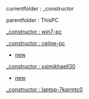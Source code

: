 currentfolder : _constructor

parentfolder : ThisPC

[_constructor : win7-pc](http://win7-pc/doc/files/ThisPC/_constructor/open-command-prompt-here.html)

[_constructor : celine-pc](http://celine-pc/doc/files/ThisPC/_constructor/open-command-prompt-here.html)
- [new](http://celine-pc/doc/files/ThisPC/_constructor/open-command-prompt-here.html)

[_constructor : xsjmikhaell30](http://xsjmikhaell30/doc/files/ThisPC/_constructor/open-command-prompt-here.html)
- [new](http://xsjmikhaell30/doc/files/ThisPC/_constructor/open-command-prompt-here.html)

[_constructor : laptop-7kqrmtc0](http://laptop-7kqrmtc0/doc/files/ThisPC/_constructor/open-command-prompt-here.html)


